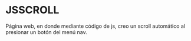 # JSSCROLL
Página web, en donde mediante código de js, creo un scroll automático al presionar un botón del menú nav.
